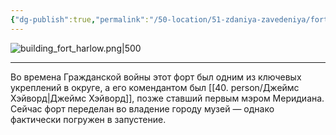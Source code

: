 ```yaml
---
{"dg-publish":true,"permalink":"/50-location/51-zdaniya-zavedeniya/fort-harlou/","tags":["локация/здание"]}
---
```


![building_fort_harlow.png|500](/img/user/90.%20files/building_fort_harlow.png)

---
Во времена Гражданской войны этот форт был одним из ключевых укреплений в округе, а его комендантом был [[40. person/Джеймс Хэйворд\|Джеймс Хэйворд]], позже ставший первым мэром Меридиана. Сейчас форт переделан во владение городу музей — однако фактически погружен в запустение.